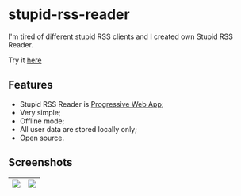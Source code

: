 # stupid-rss-reader

I'm tired of different stupid RSS clients and I created own Stupid RSS Reader.

Try it [here](https://gurov.github.io/stupid-rss-reader/)

## Features
* Stupid RSS Reader is [Progressive Web App](https://developers.google.com/web/progressive-web-apps/);
* Very simple;
* Offline mode;
* All user data are stored locally only;
* Open source.

## Screenshots

|![](https://habrastorage.org/webt/fu/rh/so/furhso5_ok7n0d5ozi0eh9ugdde.jpeg)|![](https://habrastorage.org/webt/lp/ec/a3/lpeca3iffz3xhy-dtleoqng4p4g.jpeg)|
|----|---|

